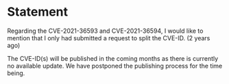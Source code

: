 # Statement

Regarding the CVE-2021-36593 and CVE-2021-36594, I would like to mention that I only had submitted a request to split the CVE-ID. (2 years ago)

The CVE-ID(s) will be published in the coming months as there is currently no available update. We have postponed the publishing process for the time being.

